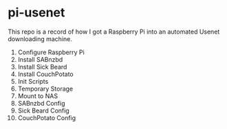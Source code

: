 # pi-usenet

This repo is a record of how I got a Raspberry Pi into an automated Usenet downloading machine.

1. Configure Raspberry Pi
2. Install SABnzbd
3. Install Sick Beard
4. Install CouchPotato
5. Init Scripts
6. Temporary Storage
7. Mount to NAS
8. SABnzbd Config
9. Sick Beard Config
10. CouchPotato Config
